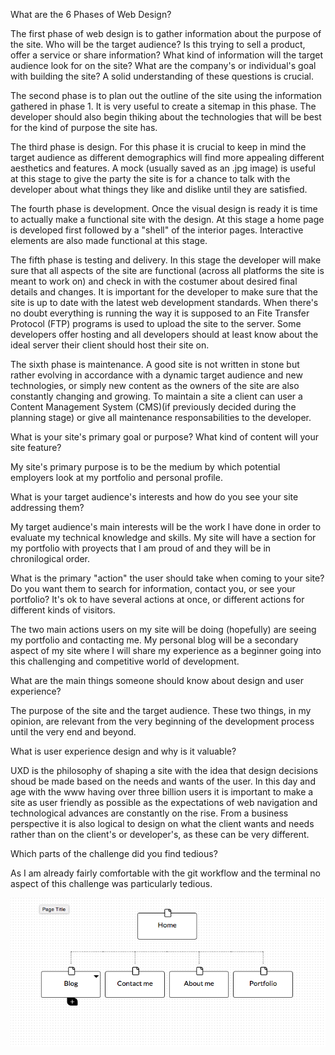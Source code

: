 What are the 6 Phases of Web Design?

The first phase of web design is to gather information about the purpose of the site. Who will be the target audience? Is this trying to sell a product, offer a service or share information? What kind of information will the target audience look for on the site? What are the company's or individual's goal with building the site? A solid understanding of these questions is crucial.

The second phase is to plan out the outline of the site using the information gathered in phase 1. It is very useful to create a sitemap in this phase. The developer should also begin thiking about the technologies that will be best for the kind of purpose the site has.

The third phase is design. For this phase it is crucial to keep in mind the target audience as different demographics will find more appealing different aesthetics and features. A mock (usually saved as an .jpg image) is useful at this stage to give the party the site is for a chance to talk with the developer about what things they like and dislike until they are satisfied.

The fourth phase is development. Once the visual design is ready it is time to actually make a functional site with the design. At this stage a home page is developed first followed by a "shell" of the interior pages. Interactive elements are also made functional at this stage.

The fifth phase is testing and delivery. In this stage the developer will make sure that all aspects of the site are functional (across all platforms the site is meant to work on) and check in with the costumer about desired final details and changes. It is important for the developer to make sure that the site is up to date with the latest web development standards. When there's no doubt everything is running the way it is supposed to an Fite Transfer Protocol (FTP) programs is used to upload the site to the server. Some developers offer hosting and all developers should at least know about the ideal server their client should host their site on.

The sixth phase is maintenance. A good site is not written in stone but rather evolving in accordance with a dynamic target audience and new technologies, or simply new content as the owners of the site are also constantly changing and growing. To maintain a site a client can user a Content Management System (CMS)(if previously decided during the planning stage) or give all maintenance responsabilities to the developer.

What is your site's primary goal or purpose? What kind of content will your site feature?

My site's primary purpose is to be the medium by which potential employers look at my portfolio and personal profile.

What is your target audience's interests and how do you see your site addressing them?

My target audience's main interests will be the work I have done in order to evaluate my technical knowledge and skills. My site will have a section for my portfolio with proyects that I am proud of and they will be in chronilogical order.

What is the primary "action" the user should take when coming to your site? Do you want them to search for information, contact you, or see your portfolio? It's ok to have several actions at once, or different actions for different kinds of visitors.

The two main actions users on my site will be doing (hopefully) are seeing my portfolio and contacting me. My personal blog will be a secondary aspect of my site where I will share my experience as a beginner going into this challenging and competitive world of development.


What are the main things someone should know about design and user experience?

The purpose of the site and the target audience. These two things, in my opinion, are relevant from the very beginning of the development process until the very end and beyond. 

What is user experience design and why is it valuable? 

UXD is the philosophy of shaping a site with the idea that design decisions shoud be made based on the needs and wants of the user. In this day and age with the www having over three billion users it is important to make a site as user friendly as possible as the expectations of web navigation and technological advances are constantly on the rise. From a business perspective it is also logical to design on what the client wants and needs rather than on the client's or developer's, as these can be very different.

Which parts of the challenge did you find tedious?

As I am already fairly comfortable with the git workflow and the terminal no aspect of this challenge was particularly tedious.


![my site map](site-map.png)
